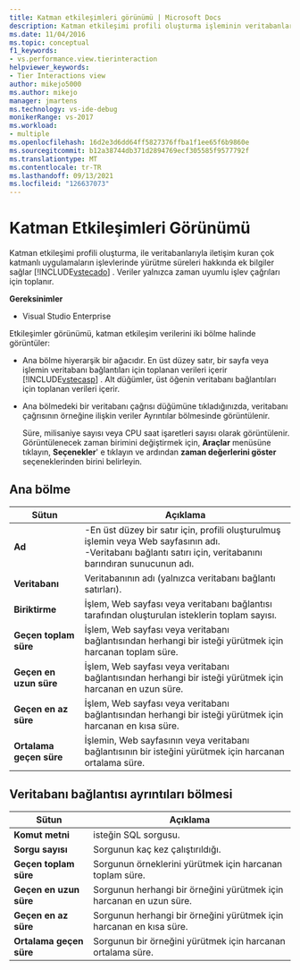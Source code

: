 ```yaml
---
title: Katman etkileşimleri görünümü | Microsoft Docs
description: Katman etkileşimi profili oluşturma işleminin veritabanları ile iletişim kuran çok katmanlı uygulamaların işlevlerinde yürütme süreleri hakkında bilgi sağladığını öğrenin.
ms.date: 11/04/2016
ms.topic: conceptual
f1_keywords:
- vs.performance.view.tierinteraction
helpviewer_keywords:
- Tier Interactions view
author: mikejo5000
ms.author: mikejo
manager: jmartens
ms.technology: vs-ide-debug
monikerRange: vs-2017
ms.workload:
- multiple
ms.openlocfilehash: 16d2e3d6dd64ff5827376ffba1f1ee65f6b9860e
ms.sourcegitcommit: b12a38744db371d2894769ecf305585f9577792f
ms.translationtype: MT
ms.contentlocale: tr-TR
ms.lasthandoff: 09/13/2021
ms.locfileid: "126637073"
---
```

# <a name="tier-interactions-view"></a>Katman Etkileşimleri Görünümü

Katman etkileşimi profili oluşturma, ile veritabanlarıyla iletişim kuran çok katmanlı uygulamaların işlevlerinde yürütme süreleri hakkında ek bilgiler sağlar [!INCLUDE[vstecado](../data-tools/includes/vstecado_md.md)] . Veriler yalnızca zaman uyumlu işlev çağrıları için toplanır.

**Gereksinimler**

- Visual Studio Enterprise

Etkileşimler görünümü, katman etkileşim verilerini iki bölme halinde görüntüler:

- Ana bölme hiyerarşik bir ağacıdır. En üst düzey satır, bir sayfa veya işlemin veritabanı bağlantıları için toplanan verileri içerir [!INCLUDE[vstecasp](../code-quality/includes/vstecasp_md.md)] . Alt düğümler, üst öğenin veritabanı bağlantıları için toplanan verileri içerir.

- Ana bölmedeki bir veritabanı çağrısı düğümüne tıkladığınızda, veritabanı çağrısının örneğine ilişkin veriler Ayrıntılar bölmesinde görüntülenir.

  Süre, milisaniye sayısı veya CPU saat işaretleri sayısı olarak görüntülenir. Görüntülenecek zaman birimini değiştirmek için, **Araçlar** menüsüne tıklayın, **Seçenekler**' e tıklayın ve ardından **zaman değerlerini göster** seçeneklerinden birini belirleyin.

## <a name="master-pane"></a>Ana bölme

|Sütun|Açıklama|
|------------|-----------------|
|**Ad**|-En üst düzey bir satır için, profili oluşturulmuş işlemin veya Web sayfasının adı.<br />-Veritabanı bağlantı satırı için, veritabanını barındıran sunucunun adı.|
|**Veritabanı**|Veritabanının adı (yalnızca veritabanı bağlantı satırları).|
|**Biriktirme**|İşlem, Web sayfası veya veritabanı bağlantısı tarafından oluşturulan isteklerin toplam sayısı.|
|**Geçen toplam süre**|İşlem, Web sayfası veya veritabanı bağlantısından herhangi bir isteği yürütmek için harcanan toplam süre.|
|**Geçen en uzun süre**|İşlem, Web sayfası veya veritabanı bağlantısından herhangi bir isteği yürütmek için harcanan en uzun süre.|
|**Geçen en az süre**|İşlem, Web sayfası veya veritabanı bağlantısından herhangi bir isteği yürütmek için harcanan en kısa süre.|
|**Ortalama geçen süre**|İşlemin, Web sayfasının veya veritabanı bağlantısının bir isteğini yürütmek için harcanan ortalama süre.|

## <a name="database-connection-details-pane"></a>Veritabanı bağlantısı ayrıntıları bölmesi

|Sütun|Açıklama|
|------------|-----------------|
|**Komut metni**|isteğin SQL sorgusu.|
|**Sorgu sayısı**|Sorgunun kaç kez çalıştırıldığı.|
|**Geçen toplam süre**|Sorgunun örneklerini yürütmek için harcanan toplam süre.|
|**Geçen en uzun süre**|Sorgunun herhangi bir örneğini yürütmek için harcanan en uzun süre.|
|**Geçen en az süre**|Sorgunun herhangi bir örneğini yürütmek için harcanan en kısa süre.|
|**Ortalama geçen süre**|Sorgunun bir örneğini yürütmek için harcanan ortalama süre.|
